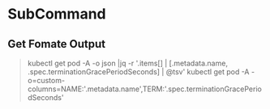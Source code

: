 # SubCommand
## Get Fomate Output
> kubectl get pod -A  -o json |jq -r '.items[] | [.metadata.name, .spec.terminationGracePeriodSeconds] | @tsv'
> kubectl get pod -A -o=custom-columns=NAME:'.metadata.name',TERM:'.spec.terminationGracePeriodSeconds' 
